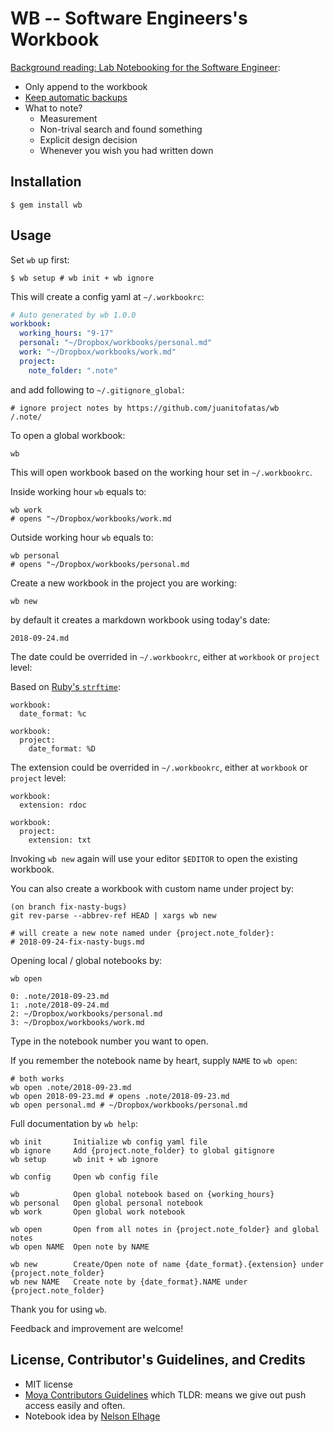 # WB -- Software Engineers's Workbook

[Background reading: Lab Notebooking for the Software Engineer](https://blog.nelhage.com/2010/06/lab-notebooking-for-the-software-engineer/):

- Only append to the workbook
- [Keep automatic backups](https://github.com/JuanitoFatas/wb/issues/1)
- What to note?
  - Measurement
  - Non-trival search and found something
  - Explicit design decision
  - Whenever you wish you had written down

## Installation

    $ gem install wb

## Usage

Set `wb` up first:

```
$ wb setup # wb init + wb ignore
```

This will create a config yaml at `~/.workbookrc`:

```yaml
# Auto generated by wb 1.0.0
workbook:
  working_hours: "9-17"
  personal: "~/Dropbox/workbooks/personal.md"
  work: "~/Dropbox/workbooks/work.md"
  project:
    note_folder: ".note"
```

and add following to `~/.gitignore_global`:

```
# ignore project notes by https://github.com/juanitofatas/wb
/.note/
```

To open a global workbook:

```
wb
```

This will open workbook based on the working hour set in `~/.workbookrc`.

Inside working hour `wb` equals to:

```
wb work
# opens "~/Dropbox/workbooks/work.md
```

Outside working hour `wb` equals to:

```
wb personal
# opens "~/Dropbox/workbooks/personal.md
```

Create a new workbook in the project you are working:

```
wb new
```

by default it creates a markdown workbook using today's date:

```
2018-09-24.md
```

The date could be overrided in `~/.workbookrc`, either at `workbook` or `project` level:

Based on [Ruby's `strftime`](https://ruby-doc.org/stdlib-2.5.1/libdoc/date/rdoc/DateTime.html#method-i-strftime):

```
workbook:
  date_format: %c
```

```
workbook:
  project:
    date_format: %D
```

The extension could be overrided in `~/.workbookrc`, either at `workbook` or `project` level:

```
workbook:
  extension: rdoc
```

```
workbook:
  project:
    extension: txt
```

Invoking `wb new` again will use your editor `$EDITOR` to open the existing workbook.

You can also create a workbook with custom name under project by:

```
(on branch fix-nasty-bugs)
git rev-parse --abbrev-ref HEAD | xargs wb new

# will create a new note named under {project.note_folder}:
# 2018-09-24-fix-nasty-bugs.md
```

Opening local / global notebooks by:

```
wb open

0: .note/2018-09-23.md
1: .note/2018-09-24.md
2: ~/Dropbox/workbooks/personal.md
3: ~/Dropbox/workbooks/work.md
```

Type in the notebook number you want to open.

If you remember the notebook name by heart, supply `NAME` to `wb open`:

```
# both works
wb open .note/2018-09-23.md
wb open 2018-09-23.md # opens .note/2018-09-23.md
wb open personal.md # ~/Dropbox/workbooks/personal.md
```

Full documentation by `wb help`:

```
wb init       Initialize wb config yaml file
wb ignore     Add {project.note_folder} to global gitignore
wb setup      wb init + wb ignore

wb config     Open wb config file

wb            Open global notebook based on {working_hours}
wb personal   Open global personal notebook
wb work       Open global work notebook

wb open       Open from all notes in {project.note_folder} and global notes
wb open NAME  Open note by NAME

wb new        Create/Open note of name {date_format}.{extension} under {project.note_folder}
wb new NAME   Create note by {date_format}.NAME under {project.note_folder}
```

Thank you for using `wb`.

Feedback and improvement are welcome!

## License, Contributor's Guidelines, and Credits

- MIT license
- [Moya Contributors Guidelines][moya] which TLDR: means we give out push access easily and often.
- Notebook idea by [Nelson Elhage](https://blog.nelhage.com/about/)

[mit]: https://opensource.org/licenses/MIT
[moya]: https://github.com/Moya/contributors
